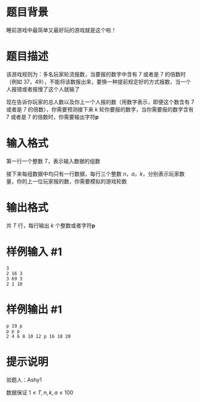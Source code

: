 # 题目背景

睡前游戏中最简单又最好玩的游戏就是这个啦！

# 题目描述

该游戏规则为：多名玩家轮流报数，当要报的数字中含有 $7$ 或者是 $7$ 的倍数时（例如 $37$，$49$），不能将该数报出来，要换一种提前规定好的方式报数，当一个人报错或者报慢了这个人就输了

现在告诉你玩家的总人数以及你上一个人报的数（用数字表示，即便这个数含有 $7$ 或者是 $7$ 的倍数），你需要预测接下来 $k$ 轮你要报的数字，当你需要报的数字含有 $7$ 或者是 $7$ 的倍数时，你需要输出字符**p**

# 输入格式

第一行一个整数 $T$，表示输入数据的组数

接下来每组数据中均只有一行数据，每行三个整数 $n$，$a$，$k$，分别表示玩家数量，你的上一位玩家报的数，你需要模拟的游戏轮数

# 输出格式

共 $T$ 行，每行输出 $k$ 个整数或者字符**p**

# 样例输入 #1

```
3
2 16 3
3 69 3
2 1 10
```

# 样例输出 #1

```
p 19 p
p p p
2 4 6 8 10 12 p 16 18 20
```

# 提示说明

验题人：Ashy1

数据保证 $1\leq T,n,k,a\leq 100$